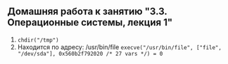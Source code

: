 ## Домашняя работа к занятию "3.3. Операционные системы, лекция 1"

1. ```chdir("/tmp")```
2. Находится по адресу: /usr/bin/file
```execve("/usr/bin/file", ["file", "/dev/sda"], 0x560b2f792020 /* 27 vars */) = 0```